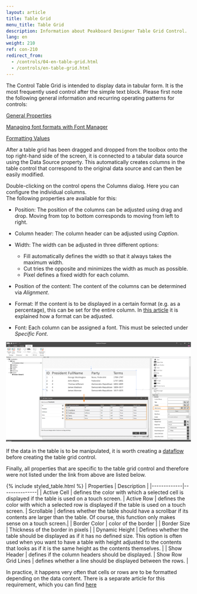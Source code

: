 ```yaml
---
layout: article
title: Table Grid   
menu_title: Table Grid
description: Information about Peakboard Designer Table Grid Control.
lang: en
weight: 210
ref: con-210
redirect_from:
  - /controls/04-en-table-grid.html
  - /controls/en-table-grid.html
---
```



The Control Table Grid is intended to display data in tabular form. It is the most frequently used control after the simple text block. 
Please first note the following general information and recurring operating patterns for controls:

[General Properties](/controls/en-general-properties.html)

[Managing font formats with Font Manager](/misc/en-fonts.html)

[Formatting Values](/misc/en-formating-values.html)

After a table grid has been dragged and dropped from the toolbox onto the top right-hand side of the screen, it is connected to a tabular data source using the Data Source property. 
This automatically creates columns in the table control that correspond to the original data source and can then be easily modified. 


Double-clicking on the control opens the Columns dialog. Here you can configure the individual columns.  
The following properties are available for this:

* Position: The position of the columns can be adjusted using drag and drop. Moving from top to bottom corresponds to moving from left to right.
* Column header: The column header can be adjusted using *Caption*.
* Width: The width can be adjusted in three different options:
	* Fill automatically defines the width so that it always takes the maximum width. 
	* Cut tries the opposite and minimizes the width as much as possible.
	* Pixel defines a fixed width for each column.
	
* Position of the content: The content of the columns can be determined via *Alignment*.
* Format: If the content is to be displayed in a certain format (e.g. as a percentage), this can be set for the entire column. In [this article](/misc/en-formating-values.html) it is explained how a format can be adjusted.
* Font: Each column can be assigned a font. This must be selected under *Specific Font*.

![image_1](/assets/images/Controls/Table-Grid/ControlsTableGrid01.png)


If the data in the table is to be manipulated, it is worth creating a [dataflow](/dataflows/en-getting-started.html) before creating the table grid control.


Finally, all properties that are specific to the table grid control and therefore were not listed under the link from above are listed below.

{% include styled_table.html %}
| Properties | Description |
|-------------|---------------|
| Active Cell | defines the color with which a selected cell is displayed if the table is used on a touch screen.
| Active Row | defines the color with which a selected row is displayed if the table is used on a touch screen.
| Scrollable | defines whether the table should have a scrollbar if its contents are larger than the table. Of course, this function only makes sense on a touch screen.|
| Border Color | color of the border |
| Border Size | Thickness of the border in pixels |
| Dynamic Height | Defines whether the table should be displayed as if it has no defined size. This option is often used when you want to have a table with height adjusted to the contents that looks as if it is the same height as the contents themselves. |
| Show Header | defines if the column headers should be displayed.
| Show Row Grid Lines | defines whether a line should be displayed between the rows. |


In practice, it happens very often that cells or rows are to be formatted depending on the data content. There is a separate article for this requirement, which you can find [here](/scripting/05-en-formatieren.html)